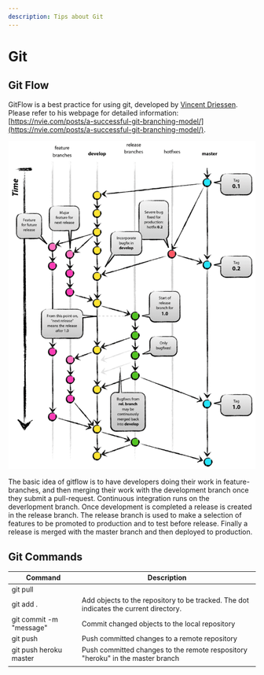 ```yaml
---
description: Tips about Git
---
```


# Git

## Git Flow

GitFlow is a best practice for using git, developed by [Vincent Driessen](https://nvie.com/about/). Please refer to his webpage for detailed information: [https://nvie.com/posts/a-successful-git-branching-model/](https://nvie.com/posts/a-successful-git-branching-model/).

![gitflow](./gitflow.png)

The basic idea of gitflow is to have developers doing their work in feature-branches, and then merging their work with the development branch once they submit a pull-request. Continuous integration runs on the deverlopment branch. Once development is completed a release is created in the release branch. The release branch is used to make a selection of features to be promoted to production and to test before release. Finally a release is merged with the master branch and then deployed to production.

## Git Commands

| Command                 | Description                                                                           |
| ----------------------- | ------------------------------------------------------------------------------------- |
| git pull                |                                                                                       |
| git add .               | Add objects to the repository to be tracked. The dot indicates the current directory. |
| git commit -m "message" | Commit changed objects to the local repository                                        |
| git push                | Push committed changes to a remote repository                                         |
| git push heroku master  | Push committed changes to the remote respository "heroku" in the master branch        |
|                         |                                                                                       |
